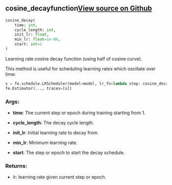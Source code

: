 ## cosine_decay<span class="tag">function</span><a class="sourcelink" href=https://github.com/fastestimator/fastestimator/blob/r1.0/fastestimator/schedule/lr_shedule.py/#L18-L42>View source on Github</a>
```python
cosine_decay(
	time: int,
	cycle_length: int,
	init_lr: float,
	min_lr: float=1e-06,
	start: int=1
)
```
Learning rate cosine decay function (using half of cosine curve).

This method is useful for scheduling learning rates which oscillate over time:
```python
s = fe.schedule.LRScheduler(model=model, lr_fn=lambda step: cosine_decay(step, cycle_length=3750, init_lr=1e-3))
fe.Estimator(..., traces=[s])
```


<h3>Args:</h3>


* **time**: The current step or epoch during training starting from 1.

* **cycle_length**: The decay cycle length.

* **init_lr**: Initial learning rate to decay from.

* **min_lr**: Minimum learning rate.

* **start**: The step or epoch to start the decay schedule. 

<h3>Returns:</h3>

<ul class="return-block"><li>    lr: learning rate given current step or epoch.</li></ul>


